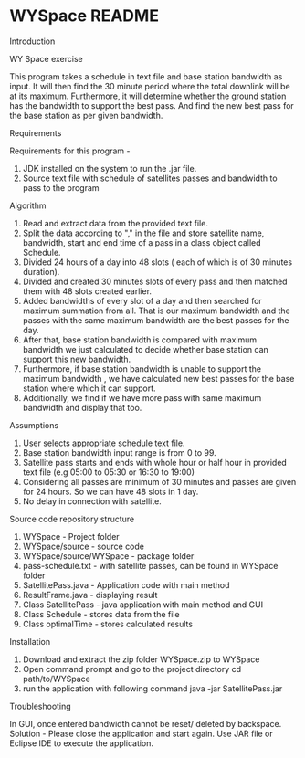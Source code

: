 # WYSpace README
                                                      
Introduction

WY Space exercise

This program takes a schedule in text file and base station bandwidth as input. It will then find the 30 minute period where the total downlink will be at its maximum. Furthermore, it will determine whether the ground station has the bandwidth to support the best pass. And find the new best pass for the base station as per given bandwidth.

Requirements

Requirements for this program - 
1.	JDK installed on the system to run the .jar file.
2.	Source text file with schedule of satellites passes and bandwidth to pass to the program

Algorithm

1.	Read and extract data from the provided text file.
2.	Split the data according to "," in the file and store satellite name, bandwidth, start and end time of a pass in a class object called Schedule.
3.	Divided 24 hours of a day into 48 slots ( each of which is of 30 minutes duration).
4.	Divided and created 30 minutes slots of every pass and then matched them with 48 slots created earlier.
5.	Added bandwidths of every slot of a day and then searched for maximum summation from all. That is our maximum bandwidth and the passes with the same maximum bandwidth are the best passes for the day.
6.	After that, base station bandwidth is compared with maximum bandwidth we just calculated to decide whether base station can support  this new bandwidth.
7.	Furthermore, if base station bandwidth is unable to support the maximum bandwidth , we have calculated new best passes for the base station where which it can support.
8.	Additionally, we find if we have more pass with same maximum bandwidth and display that too.

Assumptions

1.	User selects appropriate schedule text file. 
2.	Base station bandwidth input range is from 0 to 99.
3.	Satellite pass starts and ends with whole hour or half hour in provided text file (e.g 05:00 to 05:30 or 16:30 to 19:00)
4.	Considering all passes are minimum of 30 minutes and passes are given for 24 hours. So we can have 48 slots in 1 day.
5.	No delay in connection with satellite.

Source code repository structure

1.	WYSpace - Project folder
2.	WYSpace/source - source code
3.	WYSpace/source/WYSpace - package folder
4.	pass-schedule.txt - with satellite passes, can be found in WYSpace folder
5.	SatellitePass.java - Application code with main method
6.	ResultFrame.java - displaying result
7.	Class SatellitePass - java application with main method and GUI
8.	Class Schedule - stores data from the file
9.	Class optimalTime - stores calculated results

Installation 

1.	Download and extract the zip folder WYSpace.zip to WYSpace
2.	Open command prompt and go to the project directory
    cd path/to/WYSpace
3.	run the application with following command
    java -jar SatellitePass.jar
 

Troubleshooting

In GUI, once entered bandwidth cannot be reset/ deleted by backspace. Solution - Please close the application and start again.
Use JAR file or Eclipse IDE to execute the application.

